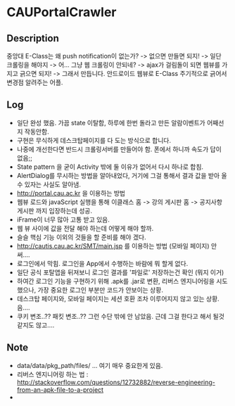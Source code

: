 CAUPortalCrawler
================
## Description
중앙대 E-Class는 왜 push notification이 없는가? ->  없으면 만들면 되지! -> 일단 크롤링을 해야지 -> 어... 그냥 웹  크롤링이 안되네? ->  ajax가 걸림돌이 되면 웹뷰를 가지고 긁으면 되지! -> 그래서 만듭니다. 안드로이드 웹뷰로 E-Class  주기적으로 긁어서 변경점 알려주는 어플.

## Log
 * 일단 완성 했음. 가끔 state 이탈함, 하루에 한번 돌라고 만든 알람이벤트가 어째선지 작동안함.   
  * 구현은 무식하게 데스크탑페이지를 다 도는 방식으로 합니다.  
  * 나중에 개선한다면 반드시 크롤링서버를 만들어야 함. 폰에서 하니까 속도가 답이 없음;;  
 * State pattern 을 굳이 Activity 밖에 둘 이유가 없어서 다시 하나로 합침.
 * AlertDialog를 무시하는 방법을 알아내었다, 거기에 그걸 통해서 결과 값을 받아 올 수 있자는 사실도 알아냄.
 * http://portal.cau.ac.kr 을 이용하는 방법  
  * 웹뷰 로드와 javaScript 실행을 통해 이클래스 홈 -> 강의 게시판 홈 -> 공지사항 게시판 까지 입장하는데 성공.  
  * iFrame이 너무 많아 고통 받고 있음.  
  * 웹 뷰 사이에 값을 전달 해야 하는데 어떻게 해야 할까.
  * 슬슬 핵심 기능 이외의 것들을 할 준비를 해야 겠다.
 * http://cautis.cau.ac.kr/SMT/main.jsp 를 이용하는 방법 (모바일 페이지)  안써....
  * 로그인에서 막힘. 로그인을 App에서 수행하는 바람에 뭐 할게 없다.
  * 일단 공식 포탈앱을 뒤져보니 로그인 결과를 '파일로' 저장하는건 확인 (뭐지 이거)
  * 하여간 로그인 기능을 구현하기 위해 .apk를 .jar로 변환, 리버스 엔지니어링을 시도했으나, 가장 중요한 로그인 부분만 코드가 안보이는 상황.
  * 데스크탑 페이지와, 모바일 페이지는 세션 호환 조차 이루어지지 않고 있는 상황. 음....
  * 쿠키 변조..?? 패킷 변조..?? 그런 수단 밖에 안 남았음. 근데 그걸 한다고 해서 될것 같지도 않고....
 
## Note
 * data/data/pkg_path/files/ ... 여기 매우 중요한게 있음.
 * 리버스 엔지니어링 하는 법 : http://stackoverflow.com/questions/12732882/reverse-engineering-from-an-apk-file-to-a-project
 * 
